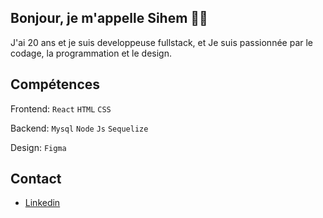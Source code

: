 ## Bonjour, je m'appelle Sihem 👋🏽

J'ai 20 ans et je suis developpeuse fullstack, et Je suis passionnée par le codage, la programmation et le design.

## Compétences

Frontend: `React` `HTML` `CSS`

Backend: `Mysql` `Node` `Js` `Sequelize`

Design: `Figma`

## Contact

 - [Linkedin](https://www.linkedin.com/in/sihem-lassar/)
